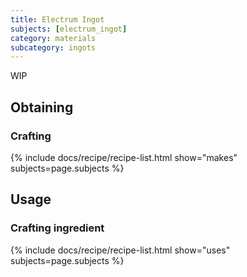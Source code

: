 ```yaml
---
title: Electrum Ingot
subjects: [electrum_ingot]
category: materials
subcategory: ingots
---
```


WIP

Obtaining
---------

### Crafting
{% include docs/recipe/recipe-list.html show="makes" subjects=page.subjects %}


Usage
-----

### Crafting ingredient
{% include docs/recipe/recipe-list.html show="uses" subjects=page.subjects %}

